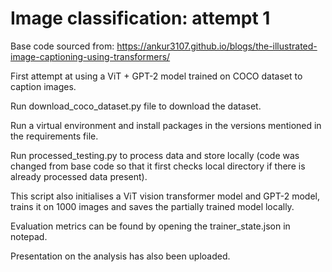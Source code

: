 # Image classification: attempt 1

Base code sourced from: https://ankur3107.github.io/blogs/the-illustrated-image-captioning-using-transformers/ 

First attempt at using a ViT + GPT-2 model trained on COCO dataset to caption images.

Run download_coco_dataset.py file to download the dataset.

Run a virtual environment and install packages in the versions mentioned in the requirements file.

Run processed_testing.py to process data and store locally (code was changed from base code so that it first checks local directory if there is already processed data present).

This script also initialises a ViT vision transformer model and GPT-2 model, trains it on 1000 images and saves the partially trained model locally.

Evaluation metrics can be found by opening the trainer_state.json in notepad.

Presentation on the analysis has also been uploaded.
